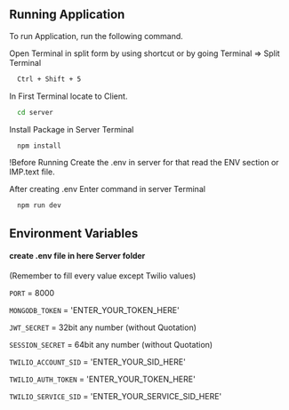 
## Running Application

To run Application, run the following command.

Open Terminal in split form by using shortcut or by going Terminal => Split Terminal
```bash
  Ctrl + Shift + 5
```

In First Terminal locate to Client.
```bash
  cd server
```

Install Package in Server Terminal
```bash
  npm install
```
!Before Running Create the .env in server for that read the ENV section or IMP.text file.

After creating .env Enter command in server Terminal
```bash
  npm run dev
```

## Environment Variables

#### create .env file in here Server folder
 (Remember to fill every value except Twilio values)

`PORT` = 8000

`MONGODB_TOKEN` = 'ENTER_YOUR_TOKEN_HERE' 

`JWT_SECRET`  = 32bit any number (without Quotation)

`SESSION_SECRET` = 64bit any number (without Quotation)

`TWILIO_ACCOUNT_SID` = 'ENTER_YOUR_SID_HERE'

`TWILIO_AUTH_TOKEN` = 'ENTER_YOUR_TOKEN_HERE'

`TWILIO_SERVICE_SID` = 'ENTER_YOUR_SERVICE_SID_HERE'



